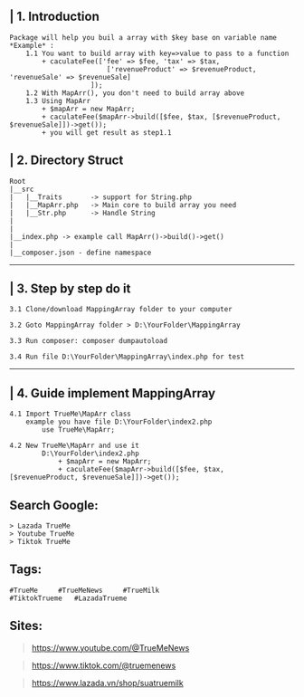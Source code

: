 | 1. Introduction
----------------
    Package will help you buil a array with $key base on variable name
    *Example* : 
        1.1 You want to build array with key=>value to pass to a function
            + caculateFee(['fee' => $fee, 'tax' => $tax, 
                            ['revenueProduct' => $revenueProduct, 'revenueSale' => $revenueSale]
                        ]);
        1.2 With MapArr(), you don't need to build array above
        1.3 Using MapArr
            + $mapArr = new MapArr;
            + caculateFee($mapArr->build([$fee, $tax, [$revenueProduct, $revenueSale]])->get());
            + you will get result as step1.1

| 2. Directory Struct
-----------------------
    Root
    |__src
    |   |__Traits       -> support for String.php
    |   |__MapArr.php   -> Main core to build array you need
    |   |__Str.php      -> Handle String
    |
    |
    |__index.php -> example call MapArr()->build()->get()
    |
    |__composer.json - define namespace

-----------------------


| 3. Step by step do it
-----------------------
    3.1 Clone/download MappingArray folder to your computer

    3.2 Goto MappingArray folder > D:\YourFolder\MappingArray

    3.3 Run composer: composer dumpautoload

    3.4 Run file D:\YourFolder\MappingArray\index.php for test
-----------------------

| 4. Guide implement MappingArray
-----------------------
    4.1 Import TrueMe\MapArr class 
        example you have file D:\YourFolder\index2.php
            use TrueMe\MapArr;

    4.2 New TrueMe\MapArr and use it
            D:\YourFolder\index2.php
                + $mapArr = new MapArr;
                + caculateFee($mapArr->build([$fee, $tax, [$revenueProduct, $revenueSale]])->get());


Search Google:
--------------
    > Lazada TrueMe
    > Youtube TrueMe
    > Tiktok TrueMe 

Tags:
--------------
    #TrueMe     #TrueMeNews     #TrueMilk
    #TiktokTrueme   #LazadaTrueme

Sites:
--------------
> https://www.youtube.com/@TrueMeNews

> https://www.tiktok.com/@truemenews

> https://www.lazada.vn/shop/suatruemilk




